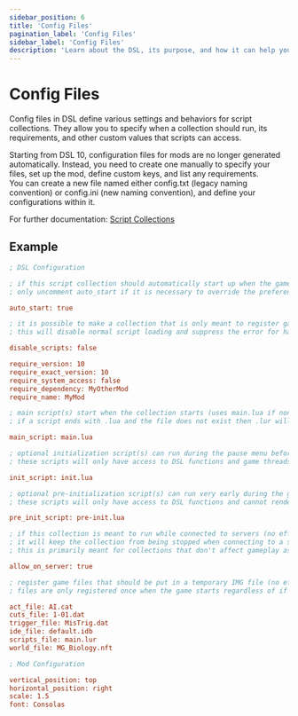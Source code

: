 ```yaml
---
sidebar_position: 6
title: 'Config Files'
pagination_label: 'Config Files'
sidebar_label: 'Config Files'
description: 'Learn about the DSL, its purpose, and how it can help you in your projects.'
---
```


# Config Files

Config files in DSL define various settings and behaviors for script collections. They allow you to specify when a collection should run, its requirements, and other custom values that scripts can access.

Starting from DSL 10, configuration files for mods are no longer generated automatically. Instead, you need to create one manually to specify your files, set up the mod, define custom keys, and list any requirements.<br>You can create a new file named either config.txt (legacy naming convention) or config.ini (new naming convention), and define your configurations within it.

For further documentation: [Script Collections](./02-collections)

## Example

```ini
; DSL Configuration

; if this script collection should automatically start up when the game starts
; only uncomment auto_start if it is necessary to override the preference set by the user

auto_start: true

; it is possible to make a collection that is only meant to register game files but have no scripts
; this will disable normal script loading and suppress the error for having no main script

disable_scripts: false

require_version: 10
require_exact_version: 10
require_system_access: false
require_dependency: MyOtherMod
require_name: MyMod

; main script(s) start when the collection starts (uses main.lua if none are specified)
; if a script ends with .lua and the file does not exist then .lur will be attempted afterwards

main_script: main.lua

; optional initialization script(s) can run during the pause menu before the game starts
; these scripts will only have access to DSL functions and game threads (such as main) will not run

init_script: init.lua

; optional pre-initialization script(s) can run very early during the game's initialization
; these scripts will only have access to DSL functions and cannot render or have any of its threads run

pre_init_script: pre-init.lua

; if this collection is meant to run while connected to servers (no effect on server scripts)
; it will keep the collection from being stopped when connecting to a server and allow control while connected
; this is primarily meant for collections that don't affect gameplay as most servers would see that as cheating

allow_on_server: true

; register game files that should be put in a temporary IMG file (no effect on server scripts)
; files are only registered once when the game starts regardless of if the collection is started or not

act_file: AI.cat
cuts_file: 1-01.dat
trigger_file: MisTrig.dat
ide_file: default.idb
scripts_file: main.lur
world_file: MG_Biology.nft

; Mod Configuration

vertical_position: top
horizontal_position: right
scale: 1.5
font: Consolas
```

